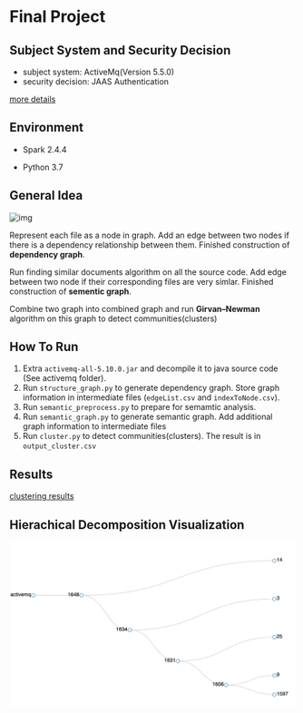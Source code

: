 # Final Project

## Subject System and Security Decision
- subject system: ActiveMq(Version 5.5.0)
- security decision: JAAS Authentication

[more details](https://docs.google.com/document/d/1ZSaXX7eSMZGJSwvm-Qe8rIkqL37fCvGvwHrxXrq9_OU/edit?usp=sharing)



## Environment
- Spark 2.4.4

- Python 3.7



## General Idea

![img](https://lh5.googleusercontent.com/kzJY-CE27AlSHg6s9J-WywYFV_cj-zAjyROySlvi1Ek7y-Bv94Aznk56vO0NATVSM4Zvziv3KEau8PGAcaFmXhSdsWcWDFNaO5tB7a2tdqcp4TWUQ3CTb1IcoLiJ_LZd0NC2qkdc)

Represent each file as a node in graph. Add an edge between two nodes if there is a dependency relationship between them. Finished construction of **dependency graph**. 

Run finding similar documents algorithm on all the source code. Add edge between two node if their corresponding files are very simlar. Finished construction of **sementic graph**.

Combine two graph into combined graph and run **Girvan–Newman** algorithm on this graph to detect communities(clusters) 

## How To Run
1. Extra `activemq-all-5.10.0.jar` and decompile it to java source code (See activemq folder).
2. Run `structure_graph.py` to generate dependency graph. Store graph information in intermediate files (`edgeList.csv` and `indexToNode.csv`).
3. Run `semantic_preprocess.py` to prepare for semamtic analysis.
4. Run `semantic_graph.py` to generate semantic graph. Add additional graph information to intermediate files
5. Run `cluster.py` to detect communities(clusters). The result is in `output_cluster.csv`


## Results
[clustering results](https://github.com/ShengtaoHou/HYZ-final-project/blob/master/output_cluster.csv)


## Hierachical Decomposition Visualization
![img](https://github.com/ShengtaoHou/HYZ-final-project/blob/master/Visualization/hierachical-decomposition.png)
